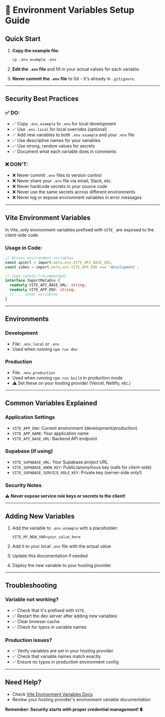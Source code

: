 # 🔐 Environment Variables Setup Guide

## Quick Start

1. **Copy the example file:**
   ```bash
   cp .env.example .env
   ```

2. **Edit the `.env` file** and fill in your actual values for each variable.

3. **Never commit the `.env` file** to Git - it's already in `.gitignore`.

---

## Security Best Practices

### ✅ DO:
- ✅ Copy `.env.example` to `.env` for local development
- ✅ Use `.env.local` for local overrides (optional)
- ✅ Add new variables to both `.env.example` and your `.env` file
- ✅ Use descriptive names for your variables
- ✅ Use strong, random values for secrets
- ✅ Document what each variable does in comments

### ❌ DON'T:
- ❌ Never commit `.env` files to version control
- ❌ Never share your `.env` file via email, Slack, etc.
- ❌ Never hardcode secrets in your source code
- ❌ Never use the same secrets across different environments
- ❌ Never log or expose environment variables in error messages

---

## Vite Environment Variables

In Vite, only environment variables prefixed with `VITE_` are exposed to the client-side code.

### Usage in Code:
```typescript
// Access environment variables
const apiUrl = import.meta.env.VITE_API_BASE_URL;
const isDev = import.meta.env.VITE_APP_ENV === 'development';

// Type safety (recommended)
interface ImportMetaEnv {
  readonly VITE_API_BASE_URL: string;
  readonly VITE_APP_ENV: string;
  // ... other variables
}
```

---

## Environments

### Development
- File: `.env.local` or `.env`
- Used when running `npm run dev`

### Production
- File: `.env.production`
- Used when running `npm run build` in production mode
- ⚠️ Set these on your hosting provider (Vercel, Netlify, etc.)

---

## Common Variables Explained

### Application Settings
- `VITE_APP_ENV`: Current environment (development/production)
- `VITE_APP_NAME`: Your application name
- `VITE_API_BASE_URL`: Backend API endpoint

### Supabase (if using)
- `VITE_SUPABASE_URL`: Your Supabase project URL
- `VITE_SUPABASE_ANON_KEY`: Public/anonymous key (safe for client-side)
- `VITE_SUPABASE_SERVICE_ROLE_KEY`: Private key (server-side only!)

### Security Notes
⚠️ **Never expose service role keys or secrets to the client!**

---

## Adding New Variables

1. Add the variable to `.env.example` with a placeholder:
   ```env
   VITE_MY_NEW_VAR=your_value_here
   ```

2. Add it to your local `.env` file with the actual value

3. Update this documentation if needed

4. Deploy the new variable to your hosting provider

---

## Troubleshooting

### Variable not working?
- ✅ Check that it's prefixed with `VITE_`
- ✅ Restart the dev server after adding new variables
- ✅ Clear browser cache
- ✅ Check for typos in variable names

### Production issues?
- ✅ Verify variables are set in your hosting provider
- ✅ Check that variable names match exactly
- ✅ Ensure no typos in production environment config

---

## Need Help?

- Check [Vite Environment Variables Docs](https://vite.dev/guide/env-and-mode.html)
- Review your hosting provider's environment variable documentation

**Remember: Security starts with proper credential management! 🔒**
